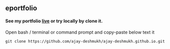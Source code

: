 ## eportfolio

#### See my portfolio [live](https://ajay-deshmukh.github.io) or try locally by clone it.

Open bash / terminal or command prompt and copy-paste below text it

```text
git clone https://github.com/ajay-deshmukh/ajay-deshmukh.github.io.git
```
